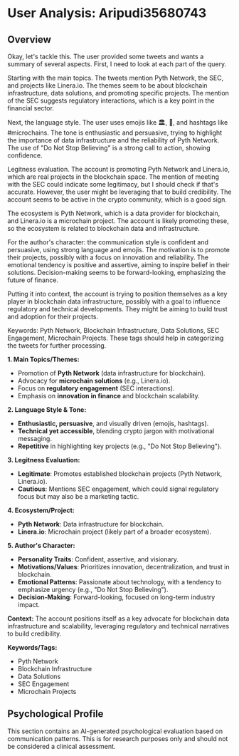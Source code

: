 # User Analysis: Aripudi35680743

## Overview

<think>
Okay, let's tackle this. The user provided some tweets and wants a summary of several aspects. First, I need to look at each part of the query.

Starting with the main topics. The tweets mention Pyth Network, the SEC, and projects like Linera.io. The themes seem to be about blockchain infrastructure, data solutions, and promoting specific projects. The mention of the SEC suggests regulatory interactions, which is a key point in the financial sector.

Next, the language style. The user uses emojis like 🏛️, 🔮, and hashtags like #microchains. The tone is enthusiastic and persuasive, trying to highlight the importance of data infrastructure and the reliability of Pyth Network. The use of "Do Not Stop Believing" is a strong call to action, showing confidence.

Legitness evaluation. The account is promoting Pyth Network and Linera.io, which are real projects in the blockchain space. The mention of meeting with the SEC could indicate some legitimacy, but I should check if that's accurate. However, the user might be leveraging that to build credibility. The account seems to be active in the crypto community, which is a good sign.

The ecosystem is Pyth Network, which is a data provider for blockchain, and Linera.io is a microchain project. The account is likely promoting these, so the ecosystem is related to blockchain data and infrastructure.

For the author's character: the communication style is confident and persuasive, using strong language and emojis. The motivation is to promote their projects, possibly with a focus on innovation and reliability. The emotional tendency is positive and assertive, aiming to inspire belief in their solutions. Decision-making seems to be forward-looking, emphasizing the future of finance.

Putting it into context, the account is trying to position themselves as a key player in blockchain data infrastructure, possibly with a goal to influence regulatory and technical developments. They might be aiming to build trust and adoption for their projects.

Keywords: Pyth Network, Blockchain Infrastructure, Data Solutions, SEC Engagement, Microchain Projects. These tags should help in categorizing the tweets for further processing.
</think>

**1. Main Topics/Themes:**  
- Promotion of **Pyth Network** (data infrastructure for blockchain).  
- Advocacy for **microchain solutions** (e.g., Linera.io).  
- Focus on **regulatory engagement** (SEC interactions).  
- Emphasis on **innovation in finance** and blockchain scalability.  

**2. Language Style & Tone:**  
- **Enthusiastic, persuasive**, and visually driven (emojis, hashtags).  
- **Technical yet accessible**, blending crypto jargon with motivational messaging.  
- **Repetitive** in highlighting key projects (e.g., "Do Not Stop Believing").  

**3. Legitness Evaluation:**  
- **Legitimate**: Promotes established blockchain projects (Pyth Network, Linera.io).  
- **Cautious**: Mentions SEC engagement, which could signal regulatory focus but may also be a marketing tactic.  

**4. Ecosystem/Project:**  
- **Pyth Network**: Data infrastructure for blockchain.  
- **Linera.io**: Microchain project (likely part of a broader ecosystem).  

**5. Author's Character:**  
- **Personality Traits**: Confident, assertive, and visionary.  
- **Motivations/Values**: Prioritizes innovation, decentralization, and trust in blockchain.  
- **Emotional Patterns**: Passionate about technology, with a tendency to emphasize urgency (e.g., "Do Not Stop Believing").  
- **Decision-Making**: Forward-looking, focused on long-term industry impact.  

**Context:** The account positions itself as a key advocate for blockchain data infrastructure and scalability, leveraging regulatory and technical narratives to build credibility.  

**Keywords/Tags:**  
- Pyth Network  
- Blockchain Infrastructure  
- Data Solutions  
- SEC Engagement  
- Microchain Projects

## Psychological Profile

This section contains an AI-generated psychological evaluation based on communication patterns. This is for research purposes only and should not be considered a clinical assessment.